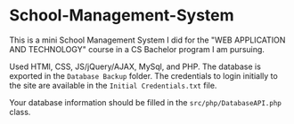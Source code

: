 # School-Management-System


This is a mini School Management System I did for the "WEB APPLICATION AND TECHNOLOGY" course in a CS Bachelor program I am pursuing.

Used HTMl, CSS, JS/jQuery/AJAX, MySql, and PHP. The database is exported in the `Database Backup` folder. The credentials to login initially to the site are available in the `Initial Credentials.txt` file.

Your database information should be filled in the `src/php/DatabaseAPI.php` class.
